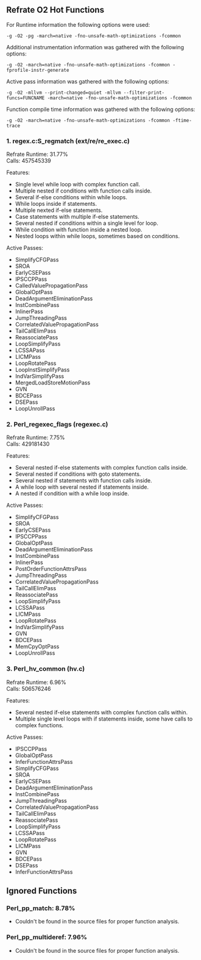 ## Refrate O2 Hot Functions

For Runtime information the following options were used:
```
-g -O2 -pg -march=native -fno-unsafe-math-optimizations -fcommon
```

Additional instrumentation information was gathered with the following options:
```
-g -O2 -march=native -fno-unsafe-math-optimizations -fcommon -fprofile-instr-generate
```

Active pass information was gathered with the following options:
```
-g -O2 -mllvm --print-changed=quiet -mllvm --filter-print-funcs=FUNCNAME -march=native -fno-unsafe-math-optimizations -fcommon
```

Function compile time information was gathered with the following options:
```
-g -O2 -march=native -fno-unsafe-math-optimizations -fcommon -ftime-trace
```

### 1. regex.c:S_regmatch (ext/re/re_exec.c)
Refrate Runtime: 31.77% \
Calls: 457545339

Features:
- Single level while loop with complex function call.
- Multiple nested if conditions with function calls inside.
- Several if-else conditions within while loops.
- While loops inside if statements.
- Multiple nexted if-else statements.
- Case statements with multiple if-else statements.
- Several nested if conditions within a single level for loop.
- While condition with function inside a nested loop.
- Nested loops within while loops, sometimes based on conditions.

Active Passes:
- SimplifyCFGPass
- SROA
- EarlyCSEPass
- IPSCCPPass
- CalledValuePropagationPass
- GlobalOptPass
- DeadArgumentEliminationPass
- InstCombinePass
- InlinerPass
- JumpThreadingPass
- CorrelatedValuePropagationPass
- TailCallElimPass
- ReassociatePass
- LoopSimplifyPass
- LCSSAPass
- LICMPass
- LoopRotatePass
- LoopInstSimplifyPass
- IndVarSimplifyPass
- MergedLoadStoreMotionPass
- GVN
- BDCEPass
- DSEPass
- LoopUnrollPass

### 2. Perl_regexec_flags (regexec.c)
Refrate Runtime: 7.75% \
Calls: 429181430

Features:
- Several nested if-else statements with complex function calls inside.
- Several nested if conditions with goto statements.
- Several nested if statements with function calls inside.
- A while loop with several nested if statements inside.
- A nested if condition with a while loop inside.

Active Passes:
- SimplifyCFGPass
- SROA
- EarlyCSEPass
- IPSCCPPass
- GlobalOptPass
- DeadArgumentEliminationPass
- InstCombinePass
- InlinerPass
- PostOrderFunctionAttrsPass
- JumpThreadingPass
- CorrelatedValuePropagationPass
- TailCallElimPass
- ReassociatePass
- LoopSimplifyPass
- LCSSAPass
- LICMPass
- LoopRotatePass
- IndVarSimplifyPass
- GVN
- BDCEPass
- MemCpyOptPass
- LoopUnrollPass

### 3. Perl_hv_common (hv.c)
Refrate Runtime: 6.96% \
Calls: 506576246

Features:
- Several nested if-else statements with complex function calls within.
- Multiple single level loops with if statements inside, some have calls to complex functions.

Active Passes:
- IPSCCPPass
- GlobalOptPass
- InferFunctionAttrsPass
- SimplifyCFGPass
- SROA
- EarlyCSEPass
- DeadArgumentEliminationPass
- InstCombinePass
- JumpThreadingPass
- CorrelatedValuePropagationPass
- TailCallElimPass
- ReassociatePass
- LoopSimplifyPass
- LCSSAPass
- LoopRotatePass
- LICMPass
- GVN
- BDCEPass
- DSEPass
- InferFunctionAttrsPass

## Ignored Functions

### Perl_pp_match: 8.78%
- Couldn't be found in the source files for proper function analysis.

### Perl_pp_multideref: 7.96%
- Couldn't be found in the source files for proper function analysis.
